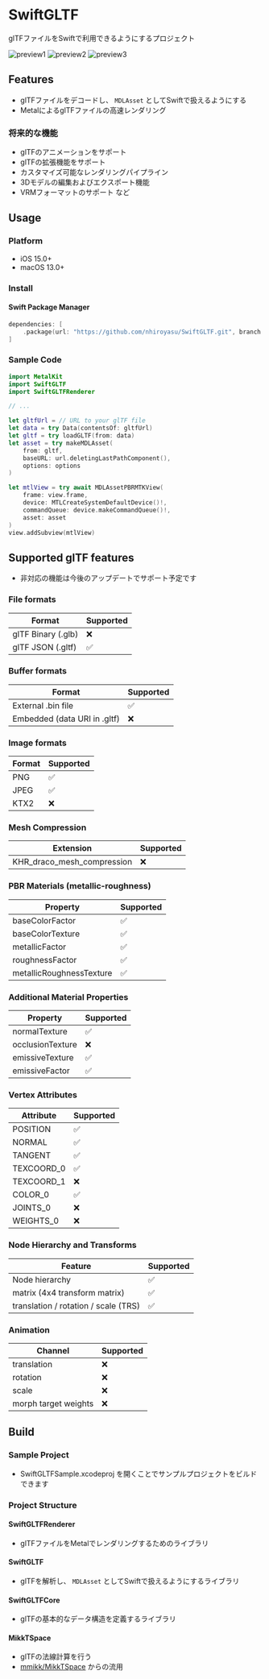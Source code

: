 # SwiftGLTF
glTFファイルをSwiftで利用できるようにするプロジェクト

![preview1](./Screenshots/preview1.png)
![preview2](./Screenshots/preview2.png)
![preview3](./Screenshots/preview3.png)

## Features
- glTFファイルをデコードし、 `MDLAsset` としてSwiftで扱えるようにする
- MetalによるglTFファイルの高速レンダリング

### 将来的な機能
- glTFのアニメーションをサポート
- glTFの拡張機能をサポート
- カスタマイズ可能なレンダリングパイプライン
- 3Dモデルの編集およびエクスポート機能
- VRMフォーマットのサポート
など

## Usage
### Platform
- iOS 15.0+
- macOS 13.0+

### Install
#### Swift Package Manager
```swift
dependencies: [
    .package(url: "https://github.com/nhiroyasu/SwiftGLTF.git", branch: "main")
]
```

### Sample Code
```swift
import MetalKit
import SwiftGLTF
import SwiftGLTFRenderer

// ...

let gltfUrl = // URL to your glTF file
let data = try Data(contentsOf: gltfUrl)
let gltf = try loadGLTF(from: data)
let asset = try makeMDLAsset(
    from: gltf,
    baseURL: url.deletingLastPathComponent(),
    options: options
)

let mtlView = try await MDLAssetPBRMTKView(
    frame: view.frame,
    device: MTLCreateSystemDefaultDevice()!,
    commandQueue: device.makeCommandQueue()!,
    asset: asset
)
view.addSubview(mtlView)
```

## Supported glTF features
- 非対応の機能は今後のアップデートでサポート予定です

### File formats
| Format              | Supported |
|---------------------|-----------|
| glTF Binary (.glb)  | ❌         |
| glTF JSON (.gltf)   | ✅         |

### Buffer formats
| Format                              | Supported |
|-------------------------------------|-----------|
| External .bin file                  | ✅         |
| Embedded (data URI in .gltf)        | ❌         |

### Image formats
| Format     | Supported |
|------------|-----------|
| PNG        | ✅         |
| JPEG       | ✅         |
| KTX2       | ❌         |

### Mesh Compression
| Extension                        | Supported |
|----------------------------------|-----------|
| KHR_draco_mesh_compression       | ❌         |

### PBR Materials (metallic-roughness)
| Property                    | Supported |
|-----------------------------|-----------|
| baseColorFactor             | ✅         |
| baseColorTexture            | ✅         |
| metallicFactor              | ✅         |
| roughnessFactor             | ✅         |
| metallicRoughnessTexture    | ✅         |

### Additional Material Properties
| Property             | Supported |
|----------------------|-----------|
| normalTexture        | ✅         |
| occlusionTexture     | ❌         |
| emissiveTexture      | ✅         |
| emissiveFactor       | ✅         |

### Vertex Attributes
| Attribute     | Supported |
|---------------|-----------|
| POSITION      | ✅         |
| NORMAL        | ✅         |
| TANGENT       | ✅         |
| TEXCOORD_0    | ✅         |
| TEXCOORD_1    | ❌         |
| COLOR_0       | ✅         |
| JOINTS_0      | ❌         |
| WEIGHTS_0     | ❌         |

### Node Hierarchy and Transforms
| Feature                                 | Supported |
|-----------------------------------------|-----------|
| Node hierarchy                          | ✅         |
| matrix (4x4 transform matrix)           | ✅         |
| translation / rotation / scale (TRS)    | ✅         |

### Animation
| Channel                  | Supported |
|--------------------------|-----------|
| translation              | ❌         |
| rotation                 | ❌         |
| scale                    | ❌         |
| morph target weights     | ❌         |

## Build
### Sample Project
- SwiftGLTFSample.xcodeproj を開くことでサンプルプロジェクトをビルドできます

### Project Structure
#### SwiftGLTFRenderer
- glTFファイルをMetalでレンダリングするためのライブラリ

#### SwiftGLTF
- glTFを解析し、 `MDLAsset` としてSwiftで扱えるようにするライブラリ

#### SwiftGLTFCore
- glTFの基本的なデータ構造を定義するライブラリ

#### MikkTSpace
- glTFの法線計算を行う
- [mmikk/MikkTSpace](https://github.com/mmikk/MikkTSpace) からの流用
